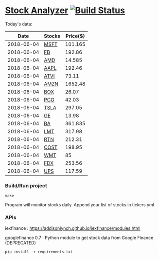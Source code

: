 # [Stock Analyzer](https://ogoyal.github.io/StockAnalyzer/) [![Build Status](https://travis-ci.org/ogoyal/StockAnalyzer.svg?branch=master)](https://travis-ci.org/ogoyal/StockAnalyzer)

Today's data:

| Date| Stocks| Price($) | 
| --- | --- | ---  | 
| 2018-06-04| [MSFT](https://plot.ly/~ogoyal/2)| 101.165 | 
| 2018-06-04| [FB](https://plot.ly/~ogoyal/4)| 192.86 | 
| 2018-06-04| [AMD](https://plot.ly/~ogoyal/6)| 14.585 | 
| 2018-06-04| [AAPL](https://plot.ly/~ogoyal/8)| 192.46 | 
| 2018-06-04| [ATVI](https://plot.ly/~ogoyal/10)| 73.11 | 
| 2018-06-04| [AMZN](https://plot.ly/~ogoyal/12)| 1652.48 | 
| 2018-06-04| [BOX](https://plot.ly/~ogoyal/14)| 26.07 | 
| 2018-06-04| [PCG](https://plot.ly/~ogoyal/16)| 42.03 | 
| 2018-06-04| [TSLA](https://plot.ly/~ogoyal/18)| 297.05 | 
| 2018-06-04| [GE](https://plot.ly/~ogoyal/20)| 13.98 | 
| 2018-06-04| [BA](https://plot.ly/~ogoyal/22)| 361.835 | 
| 2018-06-04| [LMT](https://plot.ly/~ogoyal/24)| 317.98 | 
| 2018-06-04| [RTN](https://plot.ly/~ogoyal/26)| 212.31 | 
| 2018-06-04| [COST](https://plot.ly/~ogoyal/28)| 198.95 | 
| 2018-06-04| [WMT](https://plot.ly/~ogoyal/30)| 85 | 
| 2018-06-04| [FDX](https://plot.ly/~ogoyal/32)| 253.56 | 
| 2018-06-04| [UPS](https://plot.ly/~ogoyal/34)| 117.59 | 

### Build/Run project

```
make
```

Program will monitor stocks daily. Append your list of stocks in tickers.yml

### APIs
iexfinance : https://addisonlynch.github.io/iexfinance/modules.html

googlefinance 0.7 : Python module to get stock data from Google Finance (DEPRECATED)

```
pip install -r requirements.txt
```
